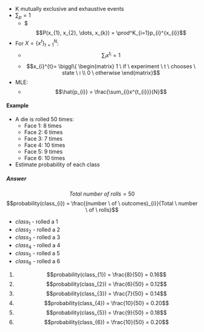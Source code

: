 - K mutually exclusive and exhaustive events
- $\sum_{p} = 1$
	- $$$P(x_{1}, x_{2}, \dots, x_{k}) = \prod^K_{i=1}p_{i}^{x_{i}}$$
-  For $X = \{x^t\}_{t=1}^N$:
	- $$\sum_{i}x^{t_{i}}= 1$$
	- $$x_{i}^{t}= \biggl\{ \begin{matrix}
1 \ if \ experiment \ t \ chooses \ state \ i \\ 
0 \ otherwise
\end{matrix}$$
- MLE:
	- $$\hat{p_{i}} = \frac{\sum_{i}x^{t_{i}}}{N}$$

#### Example
- A die is rolled 50 times:
	- Face 1: 8 times
	- Face 2: 6 times
	- Face 3: 7 times
	- Face 4: 10 times
	- Face 5: 9 times
	- Face 6: 10 times
- Estimate probability of each class

##### Answer
$$Total \ number \ of \ rolls = 50$$
$$probability(class_{i}) = \frac{(number \ of \ outcomes)_{i}}{Total \ number \ of \ rolls}$$

- $class_{1}$ - rolled a 1
- $class_{2}$ - rolled a 2
- $class_{3}$ - rolled a 3
- $class_{4}$ - rolled a 4
- $class_{5}$ - rolled a 5
- $class_{6}$ - rolled a 6

1. $$probability(class_{1}) = \frac{8}{50} = 0.16$$
2. $$probability(class_{2}) = \frac{6}{50} = 0.12$$
3. $$probability(class_{3}) = \frac{7}{50} = 0.14$$
4. $$probability(class_{4}) = \frac{10}{50} = 0.20$$
5. $$probability(class_{5}) = \frac{9}{50} = 0.18$$
6. $$probability(class_{6}) = \frac{10}{50} = 0.20$$

